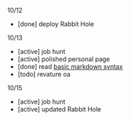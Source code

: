 10/12
  - [done] deploy Rabbit Hole

10/13
  - [active] job hunt
  - [active] polished personal page
  - [done] read [basic markdown syntax](https://www.markdownguide.org/basic-syntax/) 
  - [todo] revature oa

10/15
  - [active] job hunt
  - [active] updated Rabbit Hole
